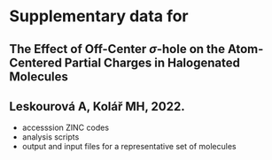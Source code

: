# Supplementary data for

## The Effect of Off-Center $\sigma$-hole on the Atom-Centered Partial Charges in Halogenated Molecules

## Leskourová A, Kolář MH, 2022.

- accesssion ZINC codes
- analysis scripts
- output and input files for a representative set of molecules
